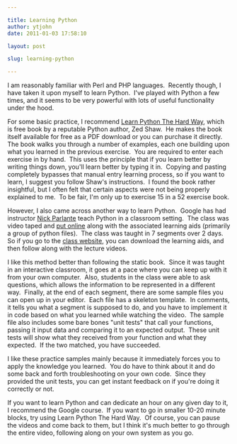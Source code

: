 ```yaml
---

title: Learning Python
author: ytjohn
date: 2011-01-03 17:58:10

layout: post

slug: learning-python

---
```

I am reasonably familiar with Perl and PHP languages.  Recently though,
I have taken it upon myself to learn Python.  I've played with Python a
few times, and it seems to be very powerful with lots of useful
functionality under the hood.

For some basic practice, I recommend <a href="http://learnpythonthehardway.org/">Learn Python The Hard Way</a>,
which is free book by a reputable Python author, Zed Shaw.  He makes the
book itself available for free as a PDF download or you can purchase it
directly.  The book walks you through a number of examples, each one
building upon what you learned in the previous exercise.  You are
required to enter each exercise in by hand.  This uses the principle
that if you learn better by writing things down, you'll learn better by
typing it in.  Copying and pasting completely bypasses that manual entry
learning process, so if you want to learn, I suggest you follow Shaw's
instructions.  I found the book rather insightful, but I often felt that
certain aspects were not being properly explained to me.  To be fair,
I'm only up to exercise 15 in a 52 exercise book.

However, I also came across another way to learn Python.  Google has had
instructor <a href="http://www-cs-faculty.stanford.edu/%7enick/">Nick Parlante</a> teach Python in a classroom setting.  The
class was video taped and <a href="http://code.google.com/edu/languages/google-python-class/index.html">put online</a> along with the associated
learning aids (primarily a group of python files).  The class was taught
in 7 segments over 2 days.  So if you go to the <a href="http://code.google.com/edu/languages/google-python-class/index.html">class website</a>, you can download the learning aids, and then follow along with
the lecture videos. 

I like this method better than following the static book.  Since it was
taught in an interactive classroom, it goes at a pace where you can keep
up with it from your own computer.  Also, students in the class were
able to ask questions, which allows the information to be represented in
a different way.  Finally, at the end of each segment, there are some
sample files you can open up in your editor.  Each file has a skeleton
template.  In comments, it tells you what a segment is supposed to do,
and you have to implement it in code based on what you learned while
watching the video.  The sample file also includes some bare bones "unit
tests" that call your functions, passing it input data and comparing it
to an expected output.  These unit tests will show what they received
from your function and what they expected.  If the two matched, you have
succeeded. 

I like these practice samples mainly because it immediately forces you
to apply the knowledge you learned.  You do have to think about it and
do some back and forth troubleshooting on your own code.  Since they
provided the unit tests, you can get instant feedback on if you're doing
it correctly or not.

If you want to learn Python and can dedicate an hour on any given day to
it, I recommend the Google course.  If you want to go in smaller 10-20
minute blocks, try using Learn Python The Hard Way.  Of course, you can
pause the videos and come back to them, but I think it's much better to
go through the entire video, following along on your own system as you
go. <br />

